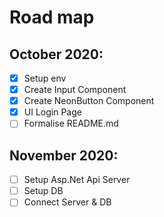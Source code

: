 # Road map
## October 2020:
- [x] Setup env
- [x] Create Input Component 
- [x] Create NeonButton Component
- [x] UI Login Page
- [ ] Formalise README.md
## November 2020:
- [ ] Setup Asp.Net Api Server
- [ ] Setup DB
- [ ] Connect Server & DB
